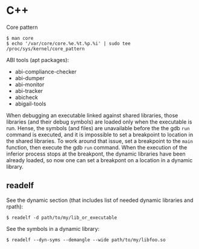 # C++

Core pattern
```shell
$ man core
$ echo '/var/core/core.%e.%t.%p.%i' | sudo tee /proc/sys/kernel/core_pattern
```

ABI tools (apt packages):
- abi-compliance-checker
- abi-dumper
- abi-monitor
- abi-tracker
- abicheck
- abigail-tools

When debugging an executable linked against shared libraries, those libraries
(and their debug symbols) are loaded only when the executable is run. Hense,
the symbols (and files) are unavailable before the the gdb `run` command is
executed, and it is impossible to set a breakpoint to location in the shared
libraries. To work around that issue, set a breakpoint to the `main` function,
then execute the gdb `run` command. When the execution of the inferior process
stops at the breakpont, the dynamic libraries have been already loaded, so now
one can set a breakpont on a location in a dynamic library.

## readelf
See the dynamic section (that includes list of needed dynamic libraries and
rpath):
```shell
$ readelf -d path/to/my/lib_or_executable
```

See the symbols in a dynamic library:
```shell
$ readelf --dyn-syms --demangle --wide path/to/my/libfoo.so
```
